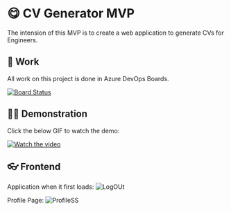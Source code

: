 # 😋 CV Generator MVP

The intension of this MVP is to create a web application to generate CVs for Engineers.

## 💼 Work

All work on this project is done in Azure DevOps Boards.

[![Board Status](https://dev.azure.com/Eng-Resume-Generator/7b3f9b98-38d3-4ca7-a7d7-418f52194357/be0bcdaa-b49f-424a-a77a-0ac6fd6eadd2/_apis/work/boardbadge/ac024d15-e7b0-4f67-a6a8-8f5b7a18a83c?columnOptions=1)](https://dev.azure.com/Eng-Resume-Generator/7b3f9b98-38d3-4ca7-a7d7-418f52194357/_boards/board/t/be0bcdaa-b49f-424a-a77a-0ac6fd6eadd2/Microsoft.EpicCategory/)

## 👩‍💻 Demonstration

Click the below GIF to watch the demo:

[![Watch the video](https://media.giphy.com/media/v1.Y2lkPTc5MGI3NjExZjM1ZTMyMWYzZDQ4OTJlYTY4ZDU5ZmQzYWY0YTMzY2VmNzNlYmExMCZlcD12MV9pbnRlcm5hbF9naWZzX2dpZklkJmN0PWc/c3g7TOXMvqBVl6UZuH/giphy.gif)](https://youtu.be/aG7UDhzIfwo)

## 👓 Frontend

Application when it first loads:
![LogOUt](https://i.imgur.com/1dBZ1sL.png)

Profile Page:
![ProfileSS](https://i.imgur.com/ZkTSdAc.png)


